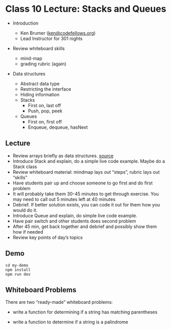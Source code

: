 # Class 10 Lecture: Stacks and Queues

* Introduction
	* 	Ken Brumer (ken@codefellows.org)
	*  Lead Instructor for 301 nights

* Review whiteboard skills
   * mind-map
   * grading rubric (again)

* Data structures
   * Abstract data type
   * Restricting the interface
   * Hiding information
   * Stacks
       * First on, last off
       * Push, pop, peek
   * Queues
       * First on, first off
       * Enqueue, dequeue, hasNext

## Lecture
- Review arrays briefly as data structures. [source](https://developer.mozilla.org/en-US/docs/Web/JavaScript/Reference/Global_Objects/Array)
- Introduce Stack and explain, do a simple live code example. Maybe do a Stack class
- Review whiteboard material: mindmap lays out “steps”, rubric lays out “skills”
- Have students pair up and choose someone to go first and do first problem
- It will probably take them 30-45 minutes to get through exercise. You may need to call out 5 minutes left at 40 minutes
- Debrief. If better solution exists, you can code it out for them how you would do it.
- Introduce Queue and explain, do simple live code example.
- Have pair switch and other students does second problem
- After 45 min, get back together and debrief and possibly show them how if needed
- Review key points of day’s topics
       
## Demo
```
cd my-demo
npm install
npm run dev
```       
       
## Whiteboard Problems

There are two “ready-made” whiteboard problems:

* write a function for determining if a string has matching parentheses

* write a function to determine if a string is a palindrome       